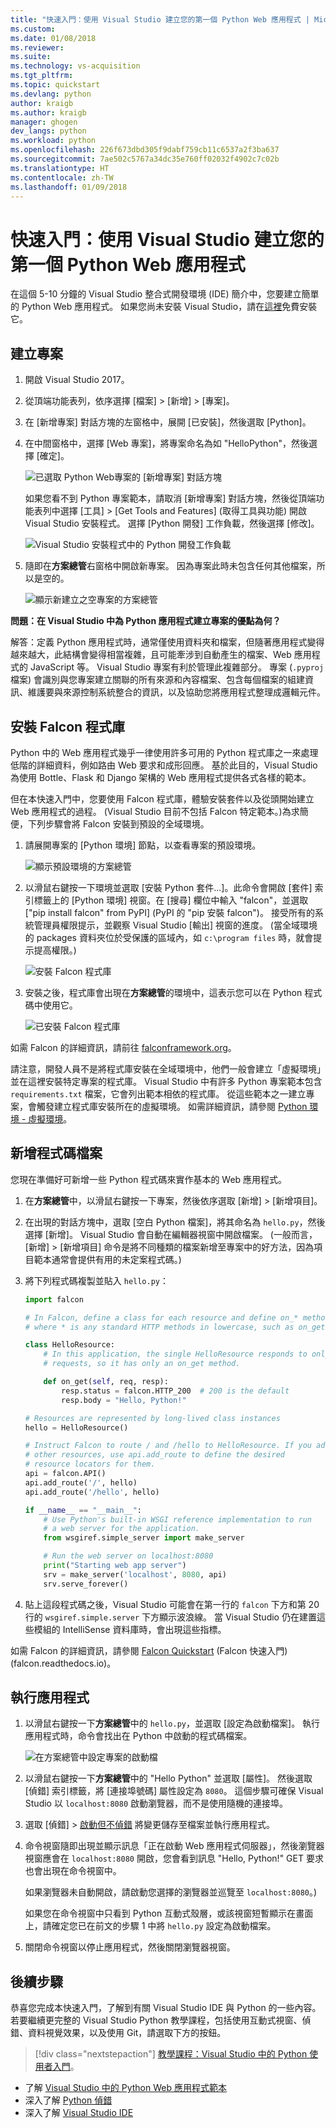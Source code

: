 ```yaml
---
title: "快速入門：使用 Visual Studio 建立您的第一個 Python Web 應用程式 | Microsoft Docs"
ms.custom: 
ms.date: 01/08/2018
ms.reviewer: 
ms.suite: 
ms.technology: vs-acquisition
ms.tgt_pltfrm: 
ms.topic: quickstart
ms.devlang: python
author: kraigb
ms.author: kraigb
manager: ghogen
dev_langs: python
ms.workload: python
ms.openlocfilehash: 226f673dbd305f9dabf759cb11c6537a2f3ba637
ms.sourcegitcommit: 7ae502c5767a34dc35e760ff02032f4902c7c02b
ms.translationtype: HT
ms.contentlocale: zh-TW
ms.lasthandoff: 01/09/2018
---
```

# <a name="quickstart-use-visual-studio-to-create-your-first-python-web-app"></a>快速入門：使用 Visual Studio 建立您的第一個 Python Web 應用程式

在這個 5-10 分鐘的 Visual Studio 整合式開發環境 (IDE) 簡介中，您要建立簡單的 Python Web 應用程式。 如果您尚未安裝 Visual Studio，請在[這裡](http://www.visualstudio.com)免費安裝它。

## <a name="create-the-project"></a>建立專案

1. 開啟 Visual Studio 2017。

1. 從頂端功能表列，依序選擇 [檔案] > [新增] > [專案]。

1. 在 [新增專案] 對話方塊的左窗格中，展開 [已安裝]，然後選取 [Python]。

1. 在中間窗格中，選擇 [Web 專案]，將專案命名為如 "HelloPython"，然後選擇 [確定]。

    ![已選取 Python Web專案的 [新增專案] 對話方塊](media/quickstart-python-00-web-project.png)

    如果您看不到 Python 專案範本，請取消 [新增專案] 對話方塊，然後從頂端功能表列中選擇 [工具] > [Get Tools and Features] (取得工具與功能) 開啟 Visual Studio 安裝程式。 選擇 [Python 開發] 工作負載，然後選擇 [修改]。

    ![Visual Studio 安裝程式中的 Python 開發工作負載](../python/media/installation-python-workload.png)

1. 隨即在**方案總管**右窗格中開啟新專案。 因為專案此時未包含任何其他檔案，所以是空的。

    ![顯示新建立之空專案的方案總管](media/quickstart-python-01-empty-project.png)

**問題：在 Visual Studio 中為 Python 應用程式建立專案的優點為何？**

解答：定義 Python 應用程式時，通常僅使用資料夾和檔案，但隨著應用程式變得越來越大，此結構會變得相當複雜，且可能牽涉到自動產生的檔案、Web 應用程式的 JavaScript 等。 Visual Studio 專案有利於管理此複雜部分。 專案 (`.pyproj` 檔案) 會識別與您專案建立關聯的所有來源和內容檔案、包含每個檔案的組建資訊、維護要與來源控制系統整合的資訊，以及協助您將應用程式整理成邏輯元件。

## <a name="install-the-falcon-library"></a>安裝 Falcon 程式庫

Python 中的 Web 應用程式幾乎一律使用許多可用的 Python 程式庫之一來處理低階的詳細資料，例如路由 Web 要求和成形回應。 基於此目的，Visual Studio 為使用 Bottle、Flask 和 Django 架構的 Web 應用程式提供各式各樣的範本。

但在本快速入門中，您要使用 Falcon 程式庫，體驗安裝套件以及從頭開始建立 Web 應用程式的過程。 (Visual Studio 目前不包括 Falcon 特定範本。)為求簡便，下列步驟會將 Falcon 安裝到預設的全域環境。

1. 請展開專案的 [Python 環境] 節點，以查看專案的預設環境。

    ![顯示預設環境的方案總管](media/quickstart-python-02-default-environment.png)

1. 以滑鼠右鍵按一下環境並選取 [安裝 Python 套件...]。此命令會開啟 [套件] 索引標籤上的 [Python 環境] 視窗。在 [搜尋] 欄位中輸入 "falcon"，並選取 ["pip install falcon" from PyPI] (PyPI 的 "pip 安裝 falcon")。 接受所有的系統管理員權限提示，並觀察 Visual Studio [輸出] 視窗的進度。 (當全域環境的 packages 資料夾位於受保護的區域內，如 `c:\program files` 時，就會提示提高權限。)

    ![安裝 Falcon 程式庫](media/quickstart-python-03-install-package.png)

1. 安裝之後，程式庫會出現在**方案總管**的環境中，這表示您可以在 Python 程式碼中使用它。

    ![已安裝 Falcon 程式庫](media/quickstart-python-04-package-installed.png)

如需 Falcon 的詳細資訊，請前往 [falconframework.org](https://falconframework.org/)。

請注意，開發人員不是將程式庫安裝在全域環境中，他們一般會建立「虛擬環境」並在這裡安裝特定專案的程式庫。 Visual Studio 中有許多 Python 專案範本包含 `requirements.txt` 檔案，它會列出範本相依的程式庫。 從這些範本之一建立專案，會觸發建立程式庫安裝所在的虛擬環境。 如需詳細資訊，請參閱 [Python 環境 - 虛擬環境](../python/python-environments.md#virtual-environments)。

## <a name="add-a-code-file"></a>新增程式碼檔案

您現在準備好可新增一些 Python 程式碼來實作基本的 Web 應用程式。

1. 在**方案總管**中，以滑鼠右鍵按一下專案，然後依序選取 [新增] > [新增項目]。

1. 在出現的對話方塊中，選取 [空白 Python 檔案]，將其命名為 `hello.py`，然後選擇 [新增]。 Visual Studio 會自動在編輯器視窗中開啟檔案。 (一般而言，[新增] > [新增項目] 命令是將不同種類的檔案新增至專案中的好方法，因為項目範本通常會提供有用的未定案程式碼。)

1. 將下列程式碼複製並貼入 `hello.py`：

    ```python
    import falcon

    # In Falcon, define a class for each resource and define on_* methods
    # where * is any standard HTTP methods in lowercase, such as on_get.

    class HelloResource:
        # In this application, the single HelloResource responds to only GET
        # requests, so it has only an on_get method.

        def on_get(self, req, resp):
            resp.status = falcon.HTTP_200  # 200 is the default
            resp.body = "Hello, Python!"

    # Resources are represented by long-lived class instances
    hello = HelloResource()

    # Instruct Falcon to route / and /hello to HelloResource. If you add
    # other resources, use api.add_route to define the desired
    # resource locators for them.
    api = falcon.API()
    api.add_route('/', hello)
    api.add_route('/hello', hello)

    if __name__ == "__main__":
        # Use Python's built-in WSGI reference implementation to run
        # a web server for the application.
        from wsgiref.simple_server import make_server

        # Run the web server on localhost:8080
        print("Starting web app server")
        srv = make_server('localhost', 8080, api)
        srv.serve_forever()
    ```

1. 貼上這段程式碼之後，Visual Studio 可能會在第一行的 `falcon` 下方和第 20 行的 `wsgiref.simple.server` 下方顯示波浪線。 當 Visual Studio 仍在建置這些模組的 IntelliSense 資料庫時，會出現這些指標。

如需 Falcon 的詳細資訊，請參閱 [Falcon Quickstart](https://falcon.readthedocs.io/en/stable/user/quickstart.html) (Falcon 快速入門) (falcon.readthedocs.io)。

## <a name="run-the-application"></a>執行應用程式

1. 以滑鼠右鍵按一下**方案總管**中的 `hello.py`，並選取 [設定為啟動檔案]。 執行應用程式時，命令會找出在 Python 中啟動的程式碼檔案。

    ![在方案總管中設定專案的啟動檔](media/quickstart-python-05-set-as-startup-file.png)

1. 以滑鼠右鍵按一下**方案總管**中的 "Hello Python" 並選取 [屬性]。 然後選取 [偵錯] 索引標籤，將 [連接埠號碼] 屬性設定為 `8080`。 這個步驟可確保 Visual Studio 以 `localhost:8080` 啟動瀏覽器，而不是使用隨機的連接埠。

1. 選取 [偵錯] > [啟動但不偵錯](Ctrl+F5) 將變更儲存至檔案並執行應用程式。

1. 命令視窗隨即出現並顯示訊息「正在啟動 Web 應用程式伺服器」，然後瀏覽器視窗應會在 `localhost:8080` 開啟，您會看到訊息 "Hello, Python!" GET 要求也會出現在命令視窗中。

    如果瀏覽器未自動開啟，請啟動您選擇的瀏覽器並巡覽至 `localhost:8080`。)

    如果您在命令視窗中只看到 Python 互動式殼層，或該視窗短暫顯示在畫面上，請確定您已在前文的步驟 1 中將 `hello.py` 設定為啟動檔案。

1. 關閉命令視窗以停止應用程式，然後關閉瀏覽器視窗。

## <a name="next-steps"></a>後續步驟

恭喜您完成本快速入門，了解到有關 Visual Studio IDE 與 Python 的一些內容。 若要繼續更完整的 Visual Studio Python 教學課程，包括使用互動式視窗、偵錯、資料視覺效果，以及使用 Git，請選取下方的按鈕。

> [!div class="nextstepaction"]
> [教學課程：Visual Studio 中的 Python 使用者入門](../python/vs-tutorial-01-01.md)。

- 了解 [Visual Studio 中的 Python Web 應用程式範本](../python/template-web.md)
- 深入了解 [Python 偵錯](../python/debugging.md)
- 深入了解 [Visual Studio IDE](../ide/visual-studio-ide.md)
